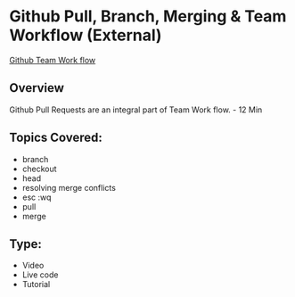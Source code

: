 # Github Pull, Branch, Merging & Team Workflow (External)
[Github Team Work flow](https://www.youtube.com/watch?v=oFYyTZwMyAg)


## Overview
Github Pull Requests are an integral part of Team Work flow. - 12 Min

## Topics Covered:
- branch
- checkout
- head
- resolving merge conflicts
- esc :wq
- pull
- merge


## Type:
- Video
- Live code
- Tutorial

